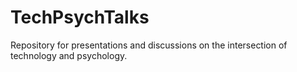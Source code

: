 # TechPsychTalks
Repository for presentations and discussions on the intersection of technology and psychology.
